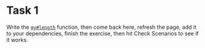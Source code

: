 # Task 1

Write the [`my#length`](/bootcamp/custom_functions/length/edit) function, then come back here, refresh the page, add it to your dependencies, finish the exercise, then hit Check Scenarios to see if it works.

